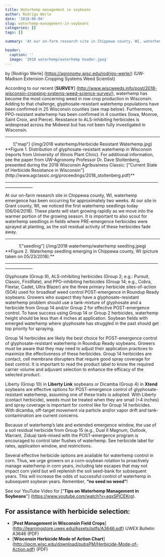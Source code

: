 ```yaml
---
title: Waterhemp management in soybeans
author: Rodrigo Werle
date: '2018-06-04'
slug: waterhemp-management-in-soybeans
categories: []
tags: []

summary: 'At our on-farm research site in Chippewa county, WI, waterhemp emergence has been occurring for approximately two weeks. At our site in Grant county, WI, we noticed the first waterhemp seedlings today (06/04/2018). These plants will start growing rapidly as we move into the warmer portion of the growing season.'

header:
  caption: ''
  image: '2018 waterhemp/waterhemp header.jpeg'
---
```

by [Rodrigo Werle] (https://agronomy.wisc.edu/rodrigo-werle/) (UW-Madison Extension Cropping Systems Weed Scientist)

According to our recent [**SURVEY**] (http://www.wiscweeds.info/post/2018-wisconsin-cropping-systems-weed-science-survey/), waterhemp has become the most concerning weed in row crop production in Wisconsin. Adding to that challenge, glyphosate-resistant waterhemp populations have been confirmed in 25 Wisconsin counties (see map below). Furthermore, PPO-resistant waterhemp has been confirmed in 4 counties (Iowa, Monroe, Saint Croix, and Pierce). Resistance to ALS-inhibiting herbicides is widespread across the Midwest but has not been fully investigated in Wisconsin.

____________________________________________________________________________________________
<center>!["map"] (/img/2018 waterhemp/Herbicide Resistant Waterhemp.jpg)</center>
**Figure 1. Distribution of glyphosate-resistant waterhemp in Wisconsin (reports from University of Illinois Plant Clinic). For additional information, see the paper from UW-Agronomy Professor Dr. Dave Stoltenberg, presented during the 2018 Wisconsin Agribusiness Classic: ["Current State of Herbicide Resistance in Wisconsin"] (http://www.agclassic.org/proceedings/2018_stoltenberg.pdf)**
____________________________________________________________________________________________

At our on-farm research site in Chippewa county, WI, waterhemp emergence has been occurring for approximately two weeks. At our site in Grant county, WI, we noticed the first waterhemp seedlings today (06/04/2018). These plants will start growing rapidly as we move into the warmer portion of the growing season. It is important to also scout for waterhemp seedlings in fields where PRE-emergence herbicides were sprayed at planting, as the soil residual activity of these herbicides fade away.
____________________________________________________________________________________________
<center>!["seedling"] (/img/2018 waterhemp/waterhemp seedling.jpeg)</center>
**Figure 2. Waterhemp seedling emerging in Chippewa county, WI (picture taken on 05/23/2018).**
____________________________________________________________________________________________

Glyphosate (Group 9), ALS-inhibiting herbicides (Group 2; e.g.: Pursuit, Classic, FirstRate), and PPO-inhibiting herbicides (Group 14; e.g., Cobra, Flextar, Cadet, Ultra Blazer) are the three primary herbicide sites-of-action (SOA) used for broadleaf weed control POST-emergence in Roundup Ready soybeans. Growers who suspect they have a glyphosate-resistant waterhemp problem should use a tank-mixture of glyphosate and a herbicide from Group 14 and/or Group 2 for effective POST-emergence control. To have success using Group 14 or Group 2 herbicides, waterhemp height should be less than 4 inches at application. Soybean fields with emerged waterhemp where glyphosate has struggled in the past should get top priority for spraying.  

Group 14 herbicides are likely the best choice for POST-emergence control of glyphosate-resistant waterhemp in Roundup Ready soybeans. Growers must be aware that they may need to adjust their application practices to maximize the effectiveness of these herbicides. Group 14 herbicides are contact, cell membrane disrupters that require good spray coverage for best control. It is important to read the product label to know the required carrier volume and adjuvant selection to enhance the efficacy of the selected product.  

Liberty (Group 10) in **Liberty Link** soybeans or Dicamba (Group 4) in **Xtend** soybeans are effective options for POST-emergence control of glyphosate-resistant waterhemp, assuming one of these traits is adopted. With Liberty (contact herbicide), weeds must be treated when they are small (<4 inches) and spray coverage is important for control like for Group 14 herbicides. With dicamba, off-target movement via particle and/or vapor drift and tank-contamination are current concerns.  

Because of waterhemp’s late and extended emergence window, the use of a soil residual herbicide from Group 15 (e.g., Dual II Magnum, Outlook, Warrant, Zidua) tank-mixed with the POST-emergence program is encouraged to control later flushes of waterhemp. See herbicide label for rates, application window, and restrictions.  

Several effective herbicide options are available for waterhemp control in corn. Thus, we urge growers on a corn-soybean rotation to proactively manage waterhemp in corn years, including late escapes that may not impact corn yield but will replenish the soil seed-bank for subsequent years. This will increase the odds of successful control of waterhemp in subsequent soybean years. Remember, **“no seed no weed”**!  

See our YouTube Video for ["**Tips on Waterhemp Management in Soybeans**"] (https://www.youtube.com/watch?v=agxSPiCEKrg). 

## **For assistance with herbicide selection**:  
+ [**Pest Management in Wisconsin Field Crops**] (http://learningstore.uwex.edu/Assets/pdfs/A3646.pdf) 
UWEX Bulletin A3646 (PDF)   
+ [**Wisconsin Herbicide Mode of Action Chart**] (http://ipcm.wisc.edu/download/pubsPM/Herbicide-Mode-of-Action.pdf) (PDF) 
